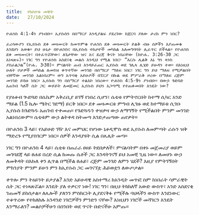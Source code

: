 ```yaml
---
title:  የክስተቱ መቼት
date:   27/10/2024
---
```


`ዮሐንስ 4:1-4ን ያንብቡ። ኢየሱስን በሰማርያ እንዲያልፍ ያደረገው ከጀርባ ያለው ታሪክ ምን ነበር?`

`ፈሪሳውያን የኢየሱስ ደቀ መዛሙርት ከመጥምቁ ዮሐንስ ደቀ መዛሙርት ይልቅ ብዙ ሰዎችን እያጠመቁ እንደሆነ አወቁ። ይህ ሁኔታ በዮሐንስና በኢየሱስ ተከታዮች መካከል አለመግባባት ሊፈጥር ይችላል። የዮሐንስ ደቀ መዛሙርት፣ በተፈጥሯቸው፣ ለጌታቸው ዝና እና ደረጃ ቅናት ነበራቸው (ከዮሐ. 3:26-30 ጋር አነጻጽሩ)። ነገር ግን የዮሐንስ አስደናቂ መልስ እንዲህ የሚል ነበር፦ “እርሱ ሊልቅ እኔ ግን ላንስ ያስፈልጋል”(ዮሐ. 3፡30)። ምናልባት ጠብ እንዳይፈጠር ኢየሱስ ወደ ገሊላ ሊሄድ ይሁዳን ተወ። በእነዚህ ሁለት ቦታዎች መካከል ለመጓዝ ቀጥተኛው መንገድ በሰማርያ ማለፍ ነበር፣ ነገር ግን ይህ ማለፍ የሚቻልበት ብቸኛው መንገድ አልነበረም። ወግ አጥባቂ አይሁዶች በፔርያ በኩል ወደ ምሥራቅ ዞረው በማለፍ ረጅም መንገድ ይጓዙ ነበር። ኢየሱስ ግን በሰማርያ ተልእኮ ነበረው። ዮሐንስ 4:5-9ን ያንብቡ። በውኃ ጉድጓድ አጠገብ ካለች ሴት ጋር ውይይት ለመጀመር ኢየሱስ ይህን አጋጣሚ የተጠቀመበት እንዴት ነው?`

የያዕቆብ ጒድጓድ በሴኬም አቅራቢያ ይገኝ የነበረ ሲሆን፣ ሴቲቱ የምትኖርበት ከተማ ሲካር አንድ ማይል (1.5 ኪሎ ሜትር ገደማ) ይርቅ ነበር። ደቀ መዛሙርቱ ምግብ ሊገዙ ወደ ከተማይቱ ሲገቡ ኢየሱስ ከጉድጓዱ አጠገብ ተቀመጠ። የጉድጓዱን ቀዝቃዛ ውኃ ለማግኝት የሚችልበት ምንም መንገድ አልነበረውም። ሴቲቱም ውኃ ልትቀዳ ስትመጣ እንድታጠጣው ጠየቃት።

በዮሐንስ 3 ላይ፣ የአይሁድ ገዥ እና መምህር የሆነው ኒቆዲሞስ ወደ ኢየሱስ ለመምጣት ራሱን ዝቅ ማድረጉ የሚያስገርም ነበር። ሰዎች እንዳያዩት ሲል በሌሊት መጣ።

ነገር ግን በዮሐንስ 4 ላይ፣ ሴቲቱ በጠራራ ፀሀይ ትደበቃለች፣ ምናልባትም በቀኑ መጀመሪያ ወይም መገባደጃ ላይ ፀሐዩ በረድ ሲል ከመጡ ሴቶች ጋር እንዳትገናኝ ይህ አመቺ ጊዜ ነው። ለመሆኑ ውኃ ለመቅዳት በእኩለ ቀን ሊጥል በሚችል ፀሐይ፣ ረጅም መንገድ ለምን ሄደች? እዚያ የምትገኝበት ምክንያት ምንም ይሁን ምን ከኢየሱስ ጋር መገናኘቷ ሕይወቷን ለውጦታል።

ቀጥሎ ምን ትዕይንት ይታያል? አንድ አይሁዳዊ አስተማሪ ከአንዲት መጥፎ ስም ከነበራት ሳምራዊት ሴት ጋር ተነጻጽሯል። እንዴት ያለ ተቃርኖ ነው! ነገር ግን፣ በዚህ ትክክለኛ አውድ ውስጥ፣ አንድ አስደናቂ ገጠመኝ ይከሰታል። ለሌሎች ያለንን ምስክርነት ሊያደናቅፉ የሚችሉ ባህላችን ውስጥ እንደነውር ተቆጥረው የተከለከሉ አንዳንድ ነገሮቻችን ምንድን ናቸው? እነዚህን ነገሮች መሻገርን እንዴት እንማራለን? መልሶቻችሁን በሰንበት ወደ ጥናት ቡድናችሁ አምጡ።